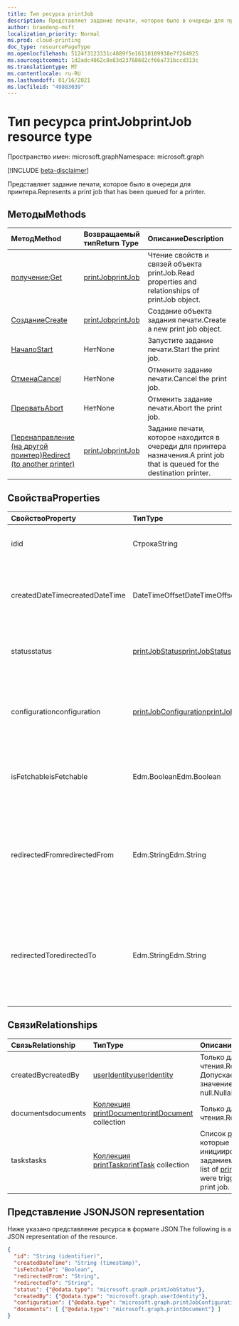 ```yaml
---
title: Тип ресурса printJob
description: Представляет задание печати, которое было в очереди для принтера.
author: braedenp-msft
localization_priority: Normal
ms.prod: cloud-printing
doc_type: resourcePageType
ms.openlocfilehash: 5124f3123331c4889f5e16110109938e7f264925
ms.sourcegitcommit: 1d2adc4062c8e83d23768682cf66a731bccd313c
ms.translationtype: MT
ms.contentlocale: ru-RU
ms.lasthandoff: 01/16/2021
ms.locfileid: "49883039"
---
```

# <a name="printjob-resource-type"></a><span data-ttu-id="95f95-103">Тип ресурса printJob</span><span class="sxs-lookup"><span data-stu-id="95f95-103">printJob resource type</span></span>

<span data-ttu-id="95f95-104">Пространство имен: microsoft.graph</span><span class="sxs-lookup"><span data-stu-id="95f95-104">Namespace: microsoft.graph</span></span>

[!INCLUDE [beta-disclaimer](../../includes/beta-disclaimer.md)]

<span data-ttu-id="95f95-105">Представляет задание печати, которое было в очереди для принтера.</span><span class="sxs-lookup"><span data-stu-id="95f95-105">Represents a print job that has been queued for a printer.</span></span>

## <a name="methods"></a><span data-ttu-id="95f95-106">Методы</span><span class="sxs-lookup"><span data-stu-id="95f95-106">Methods</span></span>

| <span data-ttu-id="95f95-107">Метод</span><span class="sxs-lookup"><span data-stu-id="95f95-107">Method</span></span>       | <span data-ttu-id="95f95-108">Возвращаемый тип</span><span class="sxs-lookup"><span data-stu-id="95f95-108">Return Type</span></span> | <span data-ttu-id="95f95-109">Описание</span><span class="sxs-lookup"><span data-stu-id="95f95-109">Description</span></span> |
|:-------------|:------------|:------------|
| <span data-ttu-id="95f95-110">[получение](../api/printjob-get.md);</span><span class="sxs-lookup"><span data-stu-id="95f95-110">[Get](../api/printjob-get.md)</span></span> | [<span data-ttu-id="95f95-111">printJob</span><span class="sxs-lookup"><span data-stu-id="95f95-111">printJob</span></span>](printjob.md) | <span data-ttu-id="95f95-112">Чтение свойств и связей объекта printJob.</span><span class="sxs-lookup"><span data-stu-id="95f95-112">Read properties and relationships of printJob object.</span></span> |
| [<span data-ttu-id="95f95-113">Создание</span><span class="sxs-lookup"><span data-stu-id="95f95-113">Create</span></span>](../api/printer-post-jobs.md) | [<span data-ttu-id="95f95-114">printJob</span><span class="sxs-lookup"><span data-stu-id="95f95-114">printJob</span></span>](printjob.md) | <span data-ttu-id="95f95-115">Создание объекта задания печати.</span><span class="sxs-lookup"><span data-stu-id="95f95-115">Create a new print job object.</span></span> |
| [<span data-ttu-id="95f95-116">Начало</span><span class="sxs-lookup"><span data-stu-id="95f95-116">Start</span></span>](../api/printjob-start.md)|<span data-ttu-id="95f95-117">Нет</span><span class="sxs-lookup"><span data-stu-id="95f95-117">None</span></span>|<span data-ttu-id="95f95-118">Запустите задание печати.</span><span class="sxs-lookup"><span data-stu-id="95f95-118">Start the print job.</span></span>|
| [<span data-ttu-id="95f95-119">Отмена</span><span class="sxs-lookup"><span data-stu-id="95f95-119">Cancel</span></span>](../api/printjob-cancel.md)|<span data-ttu-id="95f95-120">Нет</span><span class="sxs-lookup"><span data-stu-id="95f95-120">None</span></span>|<span data-ttu-id="95f95-121">Отмените задание печати.</span><span class="sxs-lookup"><span data-stu-id="95f95-121">Cancel the print job.</span></span>|
| [<span data-ttu-id="95f95-122">Прервать</span><span class="sxs-lookup"><span data-stu-id="95f95-122">Abort</span></span>](../api/printjob-abort.md)|<span data-ttu-id="95f95-123">Нет</span><span class="sxs-lookup"><span data-stu-id="95f95-123">None</span></span>|<span data-ttu-id="95f95-124">Отменить задание печати.</span><span class="sxs-lookup"><span data-stu-id="95f95-124">Abort the print job.</span></span>|
| [<span data-ttu-id="95f95-125">Перенаправление (на другой принтер)</span><span class="sxs-lookup"><span data-stu-id="95f95-125">Redirect (to another printer)</span></span>](../api/printjob-redirect.md) | [<span data-ttu-id="95f95-126">printJob</span><span class="sxs-lookup"><span data-stu-id="95f95-126">printJob</span></span>](printjob.md) | <span data-ttu-id="95f95-127">Задание печати, которое находится в очереди для принтера назначения.</span><span class="sxs-lookup"><span data-stu-id="95f95-127">A print job that is queued for the destination printer.</span></span> |

## <a name="properties"></a><span data-ttu-id="95f95-128">Свойства</span><span class="sxs-lookup"><span data-stu-id="95f95-128">Properties</span></span>
| <span data-ttu-id="95f95-129">Свойство</span><span class="sxs-lookup"><span data-stu-id="95f95-129">Property</span></span>     | <span data-ttu-id="95f95-130">Тип</span><span class="sxs-lookup"><span data-stu-id="95f95-130">Type</span></span>        | <span data-ttu-id="95f95-131">Описание</span><span class="sxs-lookup"><span data-stu-id="95f95-131">Description</span></span> |
|:-------------|:------------|:------------|
|<span data-ttu-id="95f95-132">id</span><span class="sxs-lookup"><span data-stu-id="95f95-132">id</span></span>|<span data-ttu-id="95f95-133">Строка</span><span class="sxs-lookup"><span data-stu-id="95f95-133">String</span></span>|<span data-ttu-id="95f95-134">GUID принтера.</span><span class="sxs-lookup"><span data-stu-id="95f95-134">The printer's GUID.</span></span> <span data-ttu-id="95f95-135">Только для чтения.</span><span class="sxs-lookup"><span data-stu-id="95f95-135">Read-only.</span></span>|
|<span data-ttu-id="95f95-136">createdDateTime</span><span class="sxs-lookup"><span data-stu-id="95f95-136">createdDateTime</span></span>|<span data-ttu-id="95f95-137">DateTimeOffset</span><span class="sxs-lookup"><span data-stu-id="95f95-137">DateTimeOffset</span></span>|<span data-ttu-id="95f95-138">DateTimeOffset, когда было создано задание.</span><span class="sxs-lookup"><span data-stu-id="95f95-138">The DateTimeOffset when the job was created.</span></span> <span data-ttu-id="95f95-139">Только для чтения.</span><span class="sxs-lookup"><span data-stu-id="95f95-139">Read-only.</span></span>|
|<span data-ttu-id="95f95-140">status</span><span class="sxs-lookup"><span data-stu-id="95f95-140">status</span></span>|[<span data-ttu-id="95f95-141">printJobStatus</span><span class="sxs-lookup"><span data-stu-id="95f95-141">printJobStatus</span></span>](printjobstatus.md)|<span data-ttu-id="95f95-142">Состояние задания печати.</span><span class="sxs-lookup"><span data-stu-id="95f95-142">The status of the print job.</span></span> <span data-ttu-id="95f95-143">Только для чтения.</span><span class="sxs-lookup"><span data-stu-id="95f95-143">Read-only.</span></span>|
|<span data-ttu-id="95f95-144">configuration</span><span class="sxs-lookup"><span data-stu-id="95f95-144">configuration</span></span>|[<span data-ttu-id="95f95-145">printJobConfiguration</span><span class="sxs-lookup"><span data-stu-id="95f95-145">printJobConfiguration</span></span>](printJobConfiguration.md)|<span data-ttu-id="95f95-146">Группа параметров, которые принтер должен использовать для печати задания.</span><span class="sxs-lookup"><span data-stu-id="95f95-146">A group of settings that a printer should use to print a job.</span></span>|
|<span data-ttu-id="95f95-147">isFetchable</span><span class="sxs-lookup"><span data-stu-id="95f95-147">isFetchable</span></span>|<span data-ttu-id="95f95-148">Edm.Boolean</span><span class="sxs-lookup"><span data-stu-id="95f95-148">Edm.Boolean</span></span>|<span data-ttu-id="95f95-149">Если засвеяно, документ может быть извлечен принтером.</span><span class="sxs-lookup"><span data-stu-id="95f95-149">If true, document can be fetched by printer.</span></span>|
|<span data-ttu-id="95f95-150">redirectedFrom</span><span class="sxs-lookup"><span data-stu-id="95f95-150">redirectedFrom</span></span>|<span data-ttu-id="95f95-151">Edm.String</span><span class="sxs-lookup"><span data-stu-id="95f95-151">Edm.String</span></span>|<span data-ttu-id="95f95-152">Содержит URL-адрес задания источника, если задание было перенаправлено с другого принтера.</span><span class="sxs-lookup"><span data-stu-id="95f95-152">Contains the source job URL, if the job has been redirected from another printer.</span></span>|
|<span data-ttu-id="95f95-153">redirectedTo</span><span class="sxs-lookup"><span data-stu-id="95f95-153">redirectedTo</span></span>|<span data-ttu-id="95f95-154">Edm.String</span><span class="sxs-lookup"><span data-stu-id="95f95-154">Edm.String</span></span>|<span data-ttu-id="95f95-155">Содержит URL-адрес задания назначения, если задание было перенаправлено на другой принтер.</span><span class="sxs-lookup"><span data-stu-id="95f95-155">Contains the destination job URL, if the job has been redirected to another printer.</span></span>|

## <a name="relationships"></a><span data-ttu-id="95f95-156">Связи</span><span class="sxs-lookup"><span data-stu-id="95f95-156">Relationships</span></span>
| <span data-ttu-id="95f95-157">Связь</span><span class="sxs-lookup"><span data-stu-id="95f95-157">Relationship</span></span> | <span data-ttu-id="95f95-158">Тип</span><span class="sxs-lookup"><span data-stu-id="95f95-158">Type</span></span>        | <span data-ttu-id="95f95-159">Описание</span><span class="sxs-lookup"><span data-stu-id="95f95-159">Description</span></span> |
|:-------------|:------------|:------------|
|<span data-ttu-id="95f95-160">createdBy</span><span class="sxs-lookup"><span data-stu-id="95f95-160">createdBy</span></span>|[<span data-ttu-id="95f95-161">userIdentity</span><span class="sxs-lookup"><span data-stu-id="95f95-161">userIdentity</span></span>](useridentity.md)| <span data-ttu-id="95f95-162">Только для чтения.</span><span class="sxs-lookup"><span data-stu-id="95f95-162">Read-only.</span></span> <span data-ttu-id="95f95-163">Допускается значение null.</span><span class="sxs-lookup"><span data-stu-id="95f95-163">Nullable.</span></span>|
|<span data-ttu-id="95f95-164">documents</span><span class="sxs-lookup"><span data-stu-id="95f95-164">documents</span></span>|<span data-ttu-id="95f95-165">[Коллекция printDocument](printdocument.md)</span><span class="sxs-lookup"><span data-stu-id="95f95-165">[printDocument](printdocument.md) collection</span></span>| <span data-ttu-id="95f95-166">Только для чтения.</span><span class="sxs-lookup"><span data-stu-id="95f95-166">Read-only.</span></span>|
|<span data-ttu-id="95f95-167">tasks</span><span class="sxs-lookup"><span data-stu-id="95f95-167">tasks</span></span>|<span data-ttu-id="95f95-168">[Коллекция printTask](printtask.md)</span><span class="sxs-lookup"><span data-stu-id="95f95-168">[printTask](printtask.md) collection</span></span>|<span data-ttu-id="95f95-169">Список [printTasks,](printtask.md) которые были инициированы этим заданием печати.</span><span class="sxs-lookup"><span data-stu-id="95f95-169">A list of [printTasks](printtask.md) that were triggered by this print job.</span></span>|

## <a name="json-representation"></a><span data-ttu-id="95f95-170">Представление JSON</span><span class="sxs-lookup"><span data-stu-id="95f95-170">JSON representation</span></span>

<span data-ttu-id="95f95-171">Ниже указано представление ресурса в формате JSON.</span><span class="sxs-lookup"><span data-stu-id="95f95-171">The following is a JSON representation of the resource.</span></span>

<!-- {
  "blockType": "resource",
  "optionalProperties": [

  ],
  "@odata.type": "microsoft.graph.printJob",
  "keyProperty": "id",
  "baseType":"microsoft.graph.entity"
}-->

```json
{
  "id": "String (identifier)",
  "createdDateTime": "String (timestamp)",
  "isFetchable": "Boolean",
  "redirectedFrom": "String",
  "redirectedTo": "String",
  "status": {"@odata.type": "microsoft.graph.printJobStatus"},
  "createdBy": {"@odata.type": "microsoft.graph.userIdentity"},
  "configuration": {"@odata.type": "microsoft.graph.printJobConfiguration"},
  "documents": [ {"@odata.type": "microsoft.graph.printDocument"} ]
}
```

<!-- uuid: 8fcb5dbc-d5aa-4681-8e31-b001d5168d79
2015-10-25 14:57:30 UTC -->
<!-- {
  "type": "#page.annotation",
  "description": "printJob resource",
  "keywords": "",
  "section": "documentation",
  "tocPath": ""
}-->

